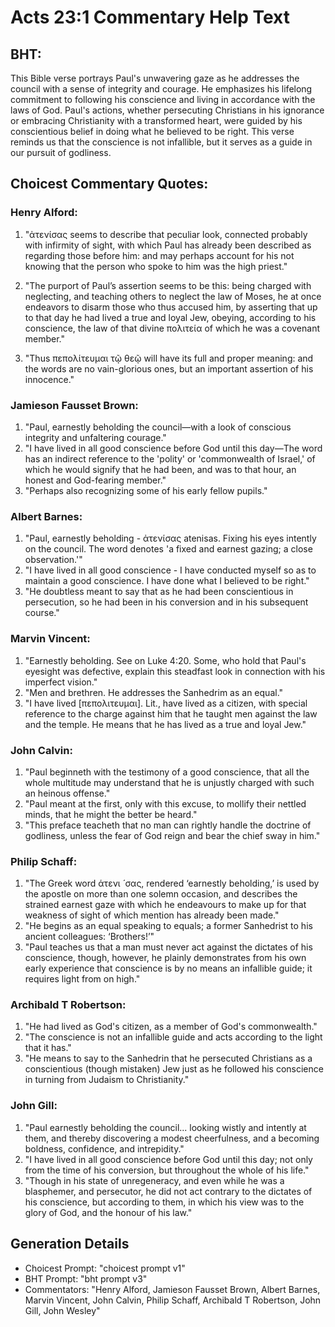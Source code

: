 # Acts 23:1 Commentary Help Text

## BHT:
This Bible verse portrays Paul's unwavering gaze as he addresses the council with a sense of integrity and courage. He emphasizes his lifelong commitment to following his conscience and living in accordance with the laws of God. Paul's actions, whether persecuting Christians in his ignorance or embracing Christianity with a transformed heart, were guided by his conscientious belief in doing what he believed to be right. This verse reminds us that the conscience is not infallible, but it serves as a guide in our pursuit of godliness.

## Choicest Commentary Quotes:
### Henry Alford:
1. "ἀτενίσας seems to describe that peculiar look, connected probably with infirmity of sight, with which Paul has already been described as regarding those before him: and may perhaps account for his not knowing that the person who spoke to him was the high priest." 

2. "The purport of Paul’s assertion seems to be this: being charged with neglecting, and teaching others to neglect the law of Moses, he at once endeavors to disarm those who thus accused him, by asserting that up to that day he had lived a true and loyal Jew, obeying, according to his conscience, the law of that divine πολιτεία of which he was a covenant member." 

3. "Thus πεπολίτευμαι τῷ θεῷ will have its full and proper meaning: and the words are no vain-glorious ones, but an important assertion of his innocence."

### Jamieson Fausset Brown:
1. "Paul, earnestly beholding the council—with a look of conscious integrity and unfaltering courage."
2. "I have lived in all good conscience before God until this day—The word has an indirect reference to the 'polity' or 'commonwealth of Israel,' of which he would signify that he had been, and was to that hour, an honest and God-fearing member."
3. "Perhaps also recognizing some of his early fellow pupils."

### Albert Barnes:
1. "Paul, earnestly beholding - ἀτενίσας atenisas. Fixing his eyes intently on the council. The word denotes 'a fixed and earnest gazing; a close observation.'"
2. "I have lived in all good conscience - I have conducted myself so as to maintain a good conscience. I have done what I believed to be right."
3. "He doubtless meant to say that as he had been conscientious in persecution, so he had been in his conversion and in his subsequent course."

### Marvin Vincent:
1. "Earnestly beholding. See on Luke 4:20. Some, who hold that Paul's eyesight was defective, explain this steadfast look in connection with his imperfect vision."
2. "Men and brethren. He addresses the Sanhedrim as an equal."
3. "I have lived [πεπολιτευμαι]. Lit., have lived as a citizen, with special reference to the charge against him that he taught men against the law and the temple. He means that he has lived as a true and loyal Jew."

### John Calvin:
1. "Paul beginneth with the testimony of a good conscience, that all the whole multitude may understand that he is unjustly charged with such an heinous offense."
2. "Paul meant at the first, only with this excuse, to mollify their nettled minds, that he might the better be heard."
3. "This preface teacheth that no man can rightly handle the doctrine of godliness, unless the fear of God reign and bear the chief sway in him."

### Philip Schaff:
1. "The Greek word άτενι ́ σας, rendered ‘earnestly beholding,’ is used by the apostle on more than one solemn occasion, and describes the strained earnest gaze with which he endeavours to make up for that weakness of sight of which mention has already been made."
2. "He begins as an equal speaking to equals; a former Sanhedrist to his ancient colleagues: ‘Brothers!’"
3. "Paul teaches us that a man must never act against the dictates of his conscience, though, however, he plainly demonstrates from his own early experience that conscience is by no means an infallible guide; it requires light from on high."

### Archibald T Robertson:
1. "He had lived as God's citizen, as a member of God's commonwealth."
2. "The conscience is not an infallible guide and acts according to the light that it has."
3. "He means to say to the Sanhedrin that he persecuted Christians as a conscientious (though mistaken) Jew just as he followed his conscience in turning from Judaism to Christianity."

### John Gill:
1. "Paul earnestly beholding the council... looking wistly and intently at them, and thereby discovering a modest cheerfulness, and a becoming boldness, confidence, and intrepidity."
2. "I have lived in all good conscience before God until this day; not only from the time of his conversion, but throughout the whole of his life."
3. "Though in his state of unregeneracy, and even while he was a blasphemer, and persecutor, he did not act contrary to the dictates of his conscience, but according to them, in which his view was to the glory of God, and the honour of his law."


## Generation Details
- Choicest Prompt: "choicest prompt v1"
- BHT Prompt: "bht prompt v3"
- Commentators: "Henry Alford, Jamieson Fausset Brown, Albert Barnes, Marvin Vincent, John Calvin, Philip Schaff, Archibald T Robertson, John Gill, John Wesley"
